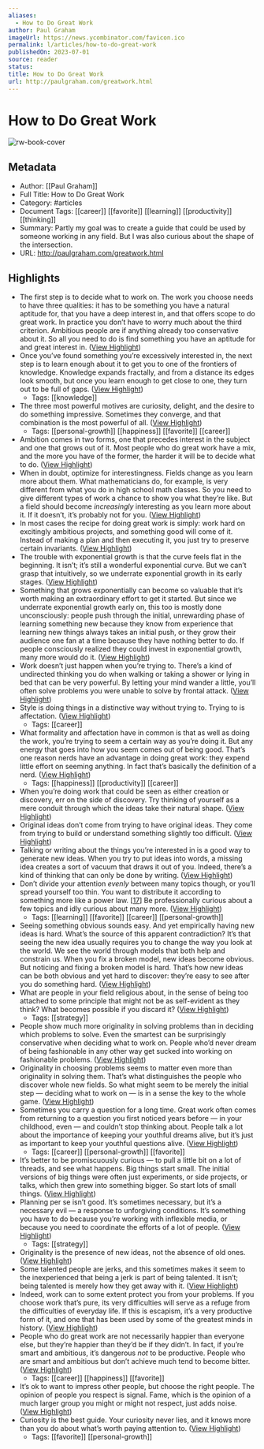 ```yaml
---
aliases:
  - How to Do Great Work
author: Paul Graham
imageUrl: https://news.ycombinator.com/favicon.ico
permalink: l/articles/how-to-do-great-work
publishedOn: 2023-07-01
source: reader
status: 
title: How to Do Great Work
url: http://paulgraham.com/greatwork.html
---
```

# How to Do Great Work

![rw-book-cover](https://news.ycombinator.com/favicon.ico)

## Metadata

- Author: [[Paul Graham]]
- Full Title: How to Do Great Work
- Category: #articles
- Document Tags: [[career]] [[favorite]] [[learning]] [[productivity]] [[thinking]]
- Summary: Partly my goal was to create a guide that could be used by someone working in any field. But I was also curious about the shape of the intersection.
- URL: http://paulgraham.com/greatwork.html

## Highlights

- The first step is to decide what to work on. The work you choose needs to have three qualities: it has to be something you have a natural aptitude for, that you have a deep interest in, and that offers scope to do great work.
  In practice you don’t have to worry much about the third criterion. Ambitious people are if anything already too conservative about it. So all you need to do is find something you have an aptitude for and great interest in. ([View Highlight](https://read.readwise.io/read/01hrg9mdsqa875j7smzqwcfgr0))
- Once you’ve found something you’re excessively interested in, the next step is to learn enough about it to get you to one of the frontiers of knowledge. Knowledge expands fractally, and from a distance its edges look smooth, but once you learn enough to get close to one, they turn out to be full of gaps. ([View Highlight](https://read.readwise.io/read/01hrg9phhy2b8hb63639s8j4gs))
    - Tags: [[knowledge]]
- The three most powerful motives are curiosity, delight, and the desire to do something impressive. Sometimes they converge, and that combination is the most powerful of all. ([View Highlight](https://read.readwise.io/read/01hrg9s7w1sks9r21dqdmcqa81))
    - Tags: [[personal-growth]] [[happiness]] [[favorite]] [[career]]
- Ambition comes in two forms, one that precedes interest in the subject and one that grows out of it. Most people who do great work have a mix, and the more you have of the former, the harder it will be to decide what to do. ([View Highlight](https://read.readwise.io/read/01hrg9taj1bd142dew6aj637qc))
- When in doubt, optimize for interestingness. Fields change as you learn more about them. What mathematicians do, for example, is very different from what you do in high school math classes. So you need to give different types of work a chance to show you what they’re like. But a field should become _increasingly_ interesting as you learn more about it. If it doesn’t, it’s probably not for you. ([View Highlight](https://read.readwise.io/read/01hrg9w35c0nq8x0n882efjmpz))
- In most cases the recipe for doing great work is simply: work hard on excitingly ambitious projects, and something good will come of it. Instead of making a plan and then executing it, you just try to preserve certain invariants. ([View Highlight](https://read.readwise.io/read/01hrg9yw5rfy33ksfs33fb9yeb))
- The trouble with exponential growth is that the curve feels flat in the beginning. It isn’t; it’s still a wonderful exponential curve. But we can’t grasp that intuitively, so we underrate exponential growth in its early stages. ([View Highlight](https://read.readwise.io/read/01hrga54x6smr1q1vyq3hhz313))
- Something that grows exponentially can become so valuable that it’s worth making an extraordinary effort to get it started. But since we underrate exponential growth early on, this too is mostly done unconsciously: people push through the initial, unrewarding phase of learning something new because they know from experience that learning new things always takes an initial push, or they grow their audience one fan at a time because they have nothing better to do. If people consciously realized they could invest in exponential growth, many more would do it. ([View Highlight](https://read.readwise.io/read/01hrga61k4wvttfd6h1d4dkq0d))
- Work doesn’t just happen when you’re trying to. There’s a kind of undirected thinking you do when walking or taking a shower or lying in bed that can be very powerful. By letting your mind wander a little, you’ll often solve problems you were unable to solve by frontal attack. ([View Highlight](https://read.readwise.io/read/01hrga6e1rxwewz7bpys2zzf11))
- Style is doing things in a distinctive way without trying to. Trying to is affectation. ([View Highlight](https://read.readwise.io/read/01hrga8phxt4b227fs47qw59xq))
    - Tags: [[career]]
- What formality and affectation have in common is that as well as doing the work, you’re trying to seem a certain way as you’re doing it. But any energy that goes into how you seem comes out of being good. That’s one reason nerds have an advantage in doing great work: they expend little effort on seeming anything. In fact that’s basically the definition of a nerd. ([View Highlight](https://read.readwise.io/read/01hrgaaqj4fn6y5ncpt3a3vybz))
    - Tags: [[happiness]] [[productivity]] [[career]]
- When you’re doing work that could be seen as either creation or discovery, err on the side of discovery. Try thinking of yourself as a mere conduit through which the ideas take their natural shape. ([View Highlight](https://read.readwise.io/read/01hrgae142scys2hmyc4ytxzd5))
- Original ideas don’t come from trying to have original ideas. They come from trying to build or understand something slightly too difficult. ([View Highlight](https://read.readwise.io/read/01hrhw5f0n1pq16v7974j9hjz8))
- Talking or writing about the things you’re interested in is a good way to generate new ideas. When you try to put ideas into words, a missing idea creates a sort of vacuum that draws it out of you. Indeed, there’s a kind of thinking that can only be done by writing. ([View Highlight](https://read.readwise.io/read/01hrhw52bcanhztyh5m2pth1fj))
- Don’t divide your attention _evenly_ between many topics though, or you’ll spread yourself too thin. You want to distribute it according to something more like a power law. [[17](http://paulgraham.com/greatwork.html?s=09#f17n)] Be professionally curious about a few topics and idly curious about many more. ([View Highlight](https://read.readwise.io/read/01hrhw655fehkxz4mcdkn5z3cw))
    - Tags: [[learning]] [[favorite]] [[career]] [[personal-growth]]
- Seeing something obvious sounds easy. And yet empirically having new ideas is hard. What’s the source of this apparent contradiction? It’s that seeing the new idea usually requires you to change the way you look at the world. We see the world through models that both help and constrain us. When you fix a broken model, new ideas become obvious. But noticing and fixing a broken model is hard. That’s how new ideas can be both obvious and yet hard to discover: they’re easy to see after you do something hard. ([View Highlight](https://read.readwise.io/read/01hrhw9204kff2znqeswdx12b6))
- What are people in your field religious about, in the sense of being too attached to some principle that might not be as self-evident as they think? What becomes possible if you discard it? ([View Highlight](https://read.readwise.io/read/01hrj73rgmq95k538m3rbr334r))
    - Tags: [[strategy]]
- People show much more originality in solving problems than in deciding which problems to solve. Even the smartest can be surprisingly conservative when deciding what to work on. People who’d never dream of being fashionable in any other way get sucked into working on fashionable problems. ([View Highlight](https://read.readwise.io/read/01hrj75z9ysgsv4spcg5j761df))
- Originality in choosing problems seems to matter even more than originality in solving them. That’s what distinguishes the people who discover whole new fields. So what might seem to be merely the initial step — deciding what to work on — is in a sense the key to the whole game. ([View Highlight](https://read.readwise.io/read/01hrj7864jfjt8560bk8ghxfcs))
- Sometimes you carry a question for a long time. Great work often comes from returning to a question you first noticed years before — in your childhood, even — and couldn’t stop thinking about. People talk a lot about the importance of keeping your youthful dreams alive, but it’s just as important to keep your youthful questions alive. ([View Highlight](https://read.readwise.io/read/01hrj7amn0p1r8admx2cw1vzkn))
    - Tags: [[career]] [[personal-growth]] [[favorite]]
- It’s better to be promiscuously curious — to pull a little bit on a lot of threads, and see what happens. Big things start small. The initial versions of big things were often just experiments, or side projects, or talks, which then grew into something bigger. So start lots of small things. ([View Highlight](https://read.readwise.io/read/01hrj7cmw69m2jgqp03jb7rwds))
- Planning per se isn’t good. It’s sometimes necessary, but it’s a necessary evil — a response to unforgiving conditions. It’s something you have to do because you’re working with inflexible media, or because you need to coordinate the efforts of a lot of people. ([View Highlight](https://read.readwise.io/read/01hrj7fqgmb9sm4dyr70d8qdre))
    - Tags: [[strategy]]
- Originality is the presence of new ideas, not the absence of old ones. ([View Highlight](https://read.readwise.io/read/01hrj7pcyv8px5nn65m0fsk7ha))
- Some talented people are jerks, and this sometimes makes it seem to the inexperienced that being a jerk is part of being talented. It isn’t; being talented is merely how they get away with it. ([View Highlight](https://read.readwise.io/read/01hrj7rkq9n87jx306k1hk9jv4))
- Indeed, work can to some extent protect you from your problems. If you choose work that’s pure, its very difficulties will serve as a refuge from the difficulties of everyday life. If this is escapism, it’s a very productive form of it, and one that has been used by some of the greatest minds in history. ([View Highlight](https://read.readwise.io/read/01hrj7xnsryqnpt603jysasq9s))
- People who do great work are not necessarily happier than everyone else, but they’re happier than they’d be if they didn’t. In fact, if you’re smart and ambitious, it’s dangerous _not_ to be productive. People who are smart and ambitious but don’t achieve much tend to become bitter. ([View Highlight](https://read.readwise.io/read/01hrj811qbpb2nast7z2358atf))
    - Tags: [[career]] [[happiness]] [[favorite]]
- It’s ok to want to impress other people, but choose the right people. The opinion of people you respect is signal. Fame, which is the opinion of a much larger group you might or might not respect, just adds noise. ([View Highlight](https://read.readwise.io/read/01hrj81gjaqk306yzht09h1vp4))
- Curiosity is the best guide. Your curiosity never lies, and it knows more than you do about what’s worth paying attention to. ([View Highlight](https://read.readwise.io/read/01hrj82919b1tmmyv7h7240p94))
    - Tags: [[favorite]] [[personal-growth]]
